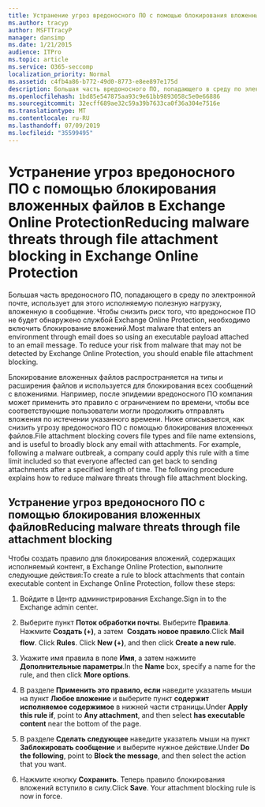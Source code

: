 ```yaml
---
title: Устранение угроз вредоносного ПО с помощью блокирования вложенных файлов в Exchange Online Protection
ms.author: tracyp
author: MSFTTracyP
manager: dansimp
ms.date: 1/21/2015
audience: ITPro
ms.topic: article
ms.service: O365-seccomp
localization_priority: Normal
ms.assetid: c4fb4a86-b772-49d0-8773-e8ee897e175d
description: Большая часть вредоносного ПО, попадающего в среду по электронной почте, использует для этого исполняемую полезную нагрузку, вложенную в сообщение. Чтобы снизить риск того, что вредоносное ПО не будет обнаружено службой Exchange Online Protection, необходимо включить блокирование вложений.
ms.openlocfilehash: 1bd85e547875aa93c9e61bb9893058c5e0e66886
ms.sourcegitcommit: 32ecff689ae32c59a39b7633ca0f36a304e7516e
ms.translationtype: MT
ms.contentlocale: ru-RU
ms.lasthandoff: 07/09/2019
ms.locfileid: "35599495"
---
```

# <a name="reducing-malware-threats-through-file-attachment-blocking-in-exchange-online-protection"></a><span data-ttu-id="e213c-104">Устранение угроз вредоносного ПО с помощью блокирования вложенных файлов в Exchange Online Protection</span><span class="sxs-lookup"><span data-stu-id="e213c-104">Reducing malware threats through file attachment blocking in Exchange Online Protection</span></span>

<span data-ttu-id="e213c-p102">Большая часть вредоносного ПО, попадающего в среду по электронной почте, использует для этого исполняемую полезную нагрузку, вложенную в сообщение. Чтобы снизить риск того, что вредоносное ПО не будет обнаружено службой Exchange Online Protection, необходимо включить блокирование вложений.</span><span class="sxs-lookup"><span data-stu-id="e213c-p102">Most malware that enters an environment through email does so using an executable payload attached to an email message. To reduce your risk from malware that may not be detected by Exchange Online Protection, you should enable file attachment blocking.</span></span> 
  
<span data-ttu-id="e213c-p103">Блокирование вложенных файлов распространяется на типы и расширения файлов и используется для блокирования всех сообщений с вложениями. Например, после эпидемии вредоносного ПО компания может применить это правило с ограничением по времени, чтобы все соответствующие пользователи могли продолжить отправлять вложения по истечении указанного времени. Ниже описывается, как снизить угрозу вредоносного ПО с помощью блокирования вложенных файлов.</span><span class="sxs-lookup"><span data-stu-id="e213c-p103">File attachment blocking covers file types and file name extensions, and is useful to broadly block any email with attachments. For example, following a malware outbreak, a company could apply this rule with a time limit included so that everyone affected can get back to sending attachments after a specified length of time. The following procedure explains how to reduce malware threats through file attachment blocking.</span></span> 
  
## <a name="reducing-malware-threats-through-file-attachment-blocking"></a><span data-ttu-id="e213c-110">Устранение угроз вредоносного ПО с помощью блокирования вложенных файлов</span><span class="sxs-lookup"><span data-stu-id="e213c-110">Reducing malware threats through file attachment blocking</span></span>

<span data-ttu-id="e213c-111">Чтобы создать правило для блокирования вложений, содержащих исполняемый контент, в Exchange Online Protection, выполните следующие действия:</span><span class="sxs-lookup"><span data-stu-id="e213c-111">To create a rule to block attachments that contain executable content in Exchange Online Protection, follow these steps:</span></span>
  
1. <span data-ttu-id="e213c-112">Войдите в Центр администрирования Exchange.</span><span class="sxs-lookup"><span data-stu-id="e213c-112">Sign in to the Exchange admin center.</span></span>
    
2. <span data-ttu-id="e213c-p104">Выберите пункт **Поток обработки почты**. Выберите **Правила**. Нажмите **Создать (+)**, а затем  **Создать новое правило**.</span><span class="sxs-lookup"><span data-stu-id="e213c-p104">Click **Mail flow**. Click **Rules**. Click **New (+)**, and then click **Create a new rule**.</span></span> 
    
3. <span data-ttu-id="e213c-116">Укажите имя правила в поле **Имя**, а затем нажмите **Дополнительные параметры**.</span><span class="sxs-lookup"><span data-stu-id="e213c-116">In the **Name** box, specify a name for the rule, and then click **More options**.</span></span> 
    
4. <span data-ttu-id="e213c-117">В разделе **Применить это правило, если** наведите указатель мыши на пункт **Любое вложение** и выберите пункт **содержит исполняемое содержимое** в нижней части страницы.</span><span class="sxs-lookup"><span data-stu-id="e213c-117">Under **Apply this rule if**, point to **Any attachment**, and then select **has executable content** near the bottom of the page.</span></span> 
    
5. <span data-ttu-id="e213c-118">В разделе **Сделать следующее** наведите указатель мыши на пункт **Заблокировать сообщение** и выберите нужное действие.</span><span class="sxs-lookup"><span data-stu-id="e213c-118">Under **Do the following**, point to **Block the message**, and then select the action that you want.</span></span> 
    
6. <span data-ttu-id="e213c-p105">Нажмите кнопку **Сохранить**. Теперь правило блокирования вложений вступило в силу.</span><span class="sxs-lookup"><span data-stu-id="e213c-p105">Click **Save**. Your attachment blocking rule is now in force.</span></span> 
    
